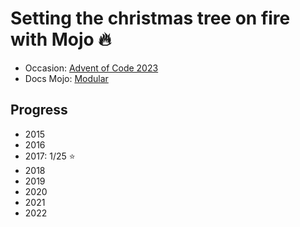 # Setting the christmas tree on fire with Mojo :fire:

- Occasion: [Advent of Code 2023](https://adventofcode.com/2023)
- Docs Mojo: [Modular](https://docs.modular.com/mojo/)

## Progress
- 2015
- 2016
- 2017: 1/25 :star:
- 2018
- 2019
- 2020
- 2021
- 2022
